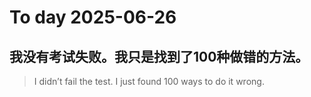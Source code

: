 
# To day 2025-06-26


## 我没有考试失败。我只是找到了100种做错的方法。
> I didn’t fail the test. I just found 100 ways to do it wrong.

    